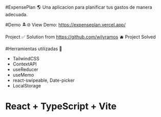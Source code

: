 #ExpensePlan 🌎
Una aplicacion para planificar tus gastos de manera adecuada.

#Demo 🏝️🌐
View Demo: https://expenseplan.vercel.app/

Project ✅
Solution from https://github.com/wilyramos 🫐
Project Solved

#Herramientas utilizadas 🔧

- TailwindCSS
- ContextAPI
- useReducer
- useMemo
- react-swipeable, Date-picker
- LocalStorage

# React + TypeScript + Vite

